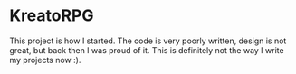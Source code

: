 # KreatoRPG

This project is how I started. The code is very poorly written, design is not great, but back then I was proud of it.
This is definitely not the way I write my projects now :).
